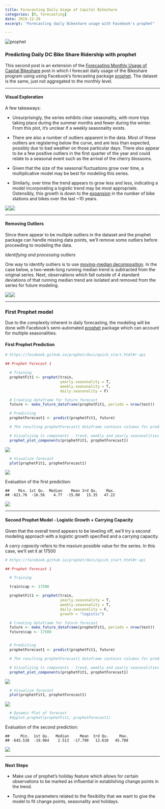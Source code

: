 ```yaml
---
title: Forecasting Daily Usage of Capital Bikeshare
categories: [R, forecasting]
date: 2019-12-20
excerpt: "Forecasting daily Bikeshare usage with Facebook's prophet"

---
```


![prophet](/assets/images/facebook_prophet.jpg)



### Predicting Daily DC Bike Share Ridership with **prophet**

This second post is an extension of the [Forecasting Monthly Usage of
Capital
Bikeshare](https://rsolter.github.io/r/forecasting/Monthly_Bike_Forecast/)
post in which I forecast daily usage of the Bikeshare program using
using Facebook’s forecasting package
[prophet](https://facebook.github.io/prophet/docs/quick_start.html#r-api).
The dataset is the same, just not aggregated to the monthly level.

------------------------------------------------------------------------

#### Visual Exploration

A few takeaways:

-   Unsurprisingly, the series exhibits clear seasonality, with more
    trips taking place during the summer months and fewer during the
    winter. From this plot, it’s unclear if a weekly seasonality exists.

-   There are also a number of outliers apparent in the data. Most of
    these outliers are registering below the curve, and are less than
    expected, possibly due to bad weather on those particular days.
    There also appear to be a few positive outliers in the first quarter
    of the year and could relate to a seasonal event such as the arrival
    of the cherry blossoms.

-   Given that the size of the seasonal fluctuations grow over time, a
    multiplicative model may be best for modeling this series.

-   Similarly, over time the trend appears to grow less and less,
    indicating a model incorporating a logistic trend may be most
    appropriate. Ostensibly, this growth is down to the
    [expansion](https://en.wikipedia.org/wiki/Capital_Bikeshare#Expansion)
    in the number of bike stations and bikes over the last \~10 years.

![](/rblogging/2019/12/20/viz-1.png)![](/rblogging/2019/12/20/viz-2.png)

------------------------------------------------------------------------

#### Removing Outliers

Since there appear to be multiple outliers in the dataset and the
prophet package can handle missing data points, we’ll remove some
outliers before proceeding to modeling the data.

*Identifying and processing outliers*

One way to identify outliers is to use [moving-median
decomposition](https://anomaly.io/anomaly-detection-moving-median-decomposition/).
In the case below, a two-week-long running median trend is subtracted
from the original series. Next, observations which fall outside of 4
standard deviations of that running median trend are isolated and
removed from the series for future modeling.

![](/rblogging/2019/12/20/Handing%20Outliers%20in%20Test%20Set-1.png)![](/rblogging/2019/12/20/Handing%20Outliers%20in%20Test%20Set-2.png)

------------------------------------------------------------------------

### First Prophet model

Due to the complexity inherent in daily forecasting, the modeling will
be done with Facebook’s semi-automated
[prophet](https://facebook.github.io/prophet/docs/quick_start.html#r-api)
package which can account for multiple seasonalities.

#### First Prophet Prediction

``` r
# https://facebook.github.io/prophet/docs/quick_start.html#r-api

## Prophet Forecast 1

  # Training
  prophetFit1 <- prophet(train,
                         yearly.seasonality = T,
                         weekly.seasonality = T,
                         daily.seasonality = F)

  # Creating dataframe for future forecast
  future <- make_future_dataframe(prophetFit1, periods = nrow(test))

  # Predicting
  prophetForecast1 <- predict(prophetFit1, future)

  # The resulting prophetForecast1 dataframe contains columns for predictions, trend data, and uncertainty intervals

  # Visualizing ts components - trend, weekly and yearly seasonalities
  prophet_plot_components(prophetFit1, prophetForecast1)
```

![](/rblogging/2019/12/20/Prophet%20Forecast%201-1.png)

``` r
  # Visualize forecast
  plot(prophetFit1, prophetForecast1)
```

![](/rblogging/2019/12/20/Prophet%20Forecast%201-2.png)

Evaluation of the first prediction:

    ##    Min. 1st Qu.  Median    Mean 3rd Qu.    Max.
    ## -621.76  -16.56    4.77  -15.00   15.35   47.22

![](/rblogging/2019/12/20/unnamed-chunk-1-1.png)

------------------------------------------------------------------------

#### Second Prophet Model - Logistic Growth + Carrying Capacity

Given that the overall trend appears to be leveling off, we’ll try a
second modeling approach with a logistic growth specified and a carrying
capacity.

A *carry capacity* refers to the maxium possible value for the series.
In this case, we’ll set it at 17500

``` r
# https://facebook.github.io/prophet/docs/quick_start.html#r-api

## Prophet Forecast 1

  # Training

  train$cap <- 17500  

  prophetFit1 <- prophet(train,
                         yearly.seasonality = T,
                         weekly.seasonality = T,
                         daily.seasonality = F,
                         growth = "logistic")

  # Creating dataframe for future forecast
  future <- make_future_dataframe(prophetFit1, periods = nrow(test))
  future$cap <- 17500


  # Predicting
  prophetForecast1 <- predict(prophetFit1, future)

  # The resulting prophetForecast1 dataframe contains columns for predictions, trend data, and uncertainty intervals

  # Visualizing ts components - trend, weekly and yearly seasonalities
  prophet_plot_components(prophetFit1, prophetForecast1)
```

![](/rblogging/2019/12/20/Prophet%20Forecast%201a-1.png)

``` r
  # Visualize forecast
  plot(prophetFit1, prophetForecast1)
```

![](/rblogging/2019/12/20/Prophet%20Forecast%201a-2.png)

``` r
  # Dynamic Plot of forecast
  #dyplot.prophet(prophetFit1, prophetForecast1)  
```

Evaluation of the second prediction:

    ##     Min.  1st Qu.   Median     Mean  3rd Qu.     Max.
    ## -645.538  -19.964    2.513  -17.790   13.610   45.788

![](/rblogging/2019/12/20/unnamed-chunk-2-1.png)

------------------------------------------------------------------------

#### Next Steps

-   Make use of prophet’s holiday feature which allows for certain
    observations to be marked as influential in establishing change
    points in the trend.

-   Tuning the parameters related to the flexibility that we want to
    give the model to fit change points, seasonality and holidays.
